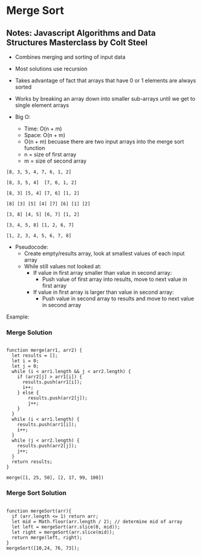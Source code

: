 # Merge Sort

## Notes: Javascript Algorithms and Data Structures Masterclass by Colt Steel

- Combines merging and sorting of input data
- Most solutions use recursion
- Takes advantage of fact that arrays that have 0 or 1 elements are always sorted
- Works by breaking an array down into smaller sub-arrays until we get to single element arrays

- Big O:
  - Time: O(n + m)
  - Space: O(n + m)
  - O(n + m) becuase there are two input arrays into the merge sort function
  - n = size of first array
  - m = size of second array

```JS
[8, 3, 5, 4, 7, 6, 1, 2]

[8, 3, 5, 4]  [7, 6, 1, 2]

[8, 3] [5, 4] [7, 6] [1, 2]

[8] [3] [5] [4] [7] [6] [1] [2]

[3, 8] [4, 5] [6, 7] [1, 2]

[3, 4, 5, 8] [1, 2, 6, 7]

[1, 2, 3, 4, 5, 6, 7, 8]
```

- Pseudocode:
  - Create empty/results array, look at smallest values of each input array
  - While still values not looked at:
    - If value in first array smaller than value in second array:
      - Push value of first array into results, move to next value in first array
    - If value in first array is larger than value in second array:
      - Push value in second array to results and move to next value in second array

Example:

### Merge Solution

```JS

function merge(arr1, arr2) {
  let results = [];
  let i = 0;
  let j = 0;
  while (i < arr1.length && j < arr2.length) {
    if (arr2[j] > arr1[i]) {
      results.push(arr1[i]);
      i++;
    } else {
        results.push(arr2[j]);
        j++;
    }
  }
  while (i < arr1.length) {
    results.push(arr1[i]);
    i++;
  }
  while (j < arr2.length) {
    results.push(arr2[j]);
    j++;
  }
  return results;
}

merge([1, 25, 50], [2, 17, 99, 100])
```

### Merge Sort Solution

```JS

function mergeSort(arr){
  if (arr.length <= 1) return arr;
  let mid = Math.floor(arr.length / 2); // determine mid of array
  let left = mergeSort(arr.slice(0, mid));
  let right = mergeSort(arr.slice(mid));
  return merge(left, right);
}
mergeSort([10,24, 76, 73]);

```
